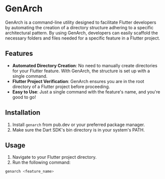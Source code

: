 # GenArch

GenArch is a command-line utility designed to facilitate Flutter developers by automating the creation of a directory structure adhering to a specific architectural pattern. By using GenArch, developers can easily scaffold the necessary folders and files needed for a specific feature in a Flutter project.

## Features

- **Automated Directory Creation**: No need to manually create directories for your Flutter feature. With GenArch, the structure is set up with a single command.
- **Flutter Project Verification**: GenArch ensures you are in the root directory of a Flutter project before proceeding.
- **Easy to Use**: Just a single command with the feature's name, and you're good to go!

## Installation

1. Install `genarch` from pub.dev or your preferred package manager.
2. Make sure the Dart SDK's bin directory is in your system's PATH.

## Usage

1. Navigate to your Flutter project directory.
2. Run the following command:

```bash
genarch <feature_name>
